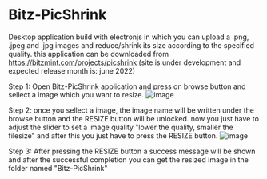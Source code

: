 # Bitz-PicShrink
Desktop application build with electronjs in which you can upload a .png, .jpeg and .jpg images and reduce/shrink its size according to the specified quality.
this application can be downloaded from https://bitzmint.com/projects/picshrink (site is under development and expected release month is: june 2022)

Step 1: Open Bitz-PicShrink application and press on browse button and sellect a image which you want to resize.
![image](https://user-images.githubusercontent.com/67374046/163779740-e77609df-2152-4246-9190-03d77907913b.png)


Step 2: once you sellect a image, the image name will be written under the browse button and the RESIZE button will be unlocked. 
now you just have to adjust the slider to set a image quality "lower the quality, smaller the filesize" and after this you just have to press the RESIZE button.
![image](https://user-images.githubusercontent.com/67374046/163780084-90abcf6d-69a6-45b2-aec8-fb08cb89490f.png)


Step 3: After pressing the RESIZE button a success message will be shown and after the successful completion you can get the resized image in the folder named "Bitz-PicShrink"

